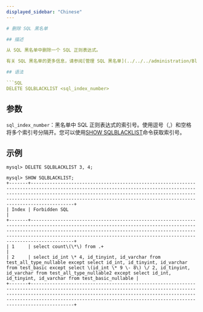 ```yaml
---
displayed_sidebar: "Chinese"
---

# 删除 SQL 黑名单

## 描述

从 SQL 黑名单中删除一个 SQL 正则表达式。

有关 SQL 黑名单的更多信息，请参阅[管理 SQL 黑名单](../../../administration/Blacklist.md)。

## 语法

```SQL
DELETE SQLBLACKLIST <sql_index_number>
```

## 参数

`sql_index_number`：黑名单中 SQL 正则表达式的索引号。使用逗号（,）和空格将多个索引号分隔开。您可以使用[SHOW SQLBLACKLIST](../Administration/SHOW_SQLBLACKLIST.md)命令获取索引号。

## 示例

```Plain
mysql> DELETE SQLBLACKLIST 3, 4;

mysql> SHOW SQLBLACKLIST;
+-------+--------------------------------------------------------------------------------------------------------------------------------------------------------------------------------------------------------------------------------------------------------------------------------------------------------+
| Index | Forbidden SQL                                                                                                                                                                                                                                                                                          |
+-------+--------------------------------------------------------------------------------------------------------------------------------------------------------------------------------------------------------------------------------------------------------------------------------------------------------+
| 1     | select count\(\*\) from .+                                                                                                                                                                                                                                                                             |
| 2     | select id_int \* 4, id_tinyint, id_varchar from test_all_type_nullable except select id_int, id_tinyint, id_varchar from test_basic except select \(id_int \* 9 \- 8\) \/ 2, id_tinyint, id_varchar from test_all_type_nullable2 except select id_int, id_tinyint, id_varchar from test_basic_nullable |
+-------+--------------------------------------------------------------------------------------------------------------------------------------------------------------------------------------------------------------------------------------------------------------------------------------------------------+
```